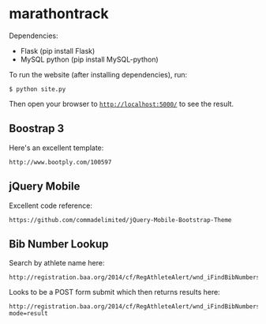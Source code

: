 marathontrack
=====

Dependencies:
* Flask (pip install Flask)
* MySQL python (pip install MySQL-python)

To run the website (after installing dependencies), run:

	$ python site.py
	
Then open your browser to [`http://localhost:5000/`](http://localhost:5000/) to see the result.

## Boostrap 3

Here's an excellent template:

	http://www.bootply.com/100597
	
## jQuery Mobile

Excellent code reference:

	https://github.com/commadelimited/jQuery-Mobile-Bootstrap-Theme

## Bib Number Lookup

Search by athlete name here:

	http://registration.baa.org/2014/cf/RegAthleteAlert/wnd_iFindBibNumbers.cfm

Looks to be a POST form submit which then returns results here:

	http://registration.baa.org/2014/cf/RegAthleteAlert/wnd_iFindBibNumbers.cfm?mode=result
	
